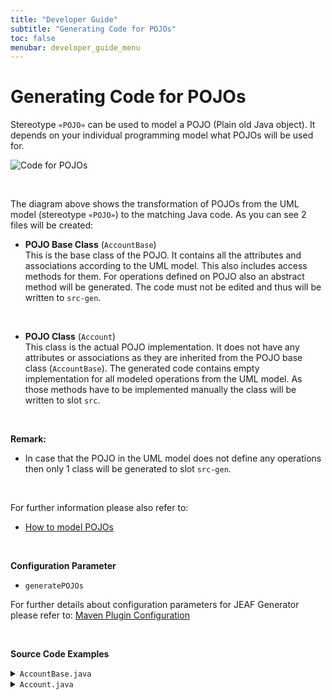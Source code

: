 ```yaml
---
title: "Developer Guide"
subtitle: "Generating Code for POJOs"
toc: false
menubar: developer_guide_menu
---
```


# Generating Code for POJOs

Stereotype `«POJO»` can be used to model a POJO (Plain old Java object). It depends on your individual programming model what POJOs will be used for.

![Code for POJOs](/images/code_for_pojos.png)

<br>

The diagram above shows the transformation of POJOs from the UML model (stereotype `«POJO»`) to the matching Java code. As you can see 2 files will be created:<br>

- **POJO Base Class** (`AccountBase`)  
  This is the base class of the POJO. It contains all the attributes and associations according to the UML model. This also includes access methods for them. For operations defined on POJO also an abstract method will be generated. The code must not be edited and thus will be written to `src-gen`.  
  
  <br>

- **POJO Class** (`Account`)  
  This class is the actual POJO implementation. It does not have any attributes or associations as they are inherited from the POJO base class (`AccountBase`). The generated code contains empty implementation for all modeled operations from the UML model. As those methods have to be implemented manually the class will be written to slot `src`.

<br>

**Remark:**

- In case that the POJO in the UML model does not define any operations then only 1 class will be generated to slot `src-gen`.

<br>

For further information please also refer to:

- [How to model POJOs](/uml-modeling-guide/how-tos/how-to-model-pojos)

<br>

**Configuration Parameter**

- `generatePOJOs`

For further details about configuration parameters for JEAF Generator please refer to: [Maven Plugin Configuration](../maven-plugin-configuration)

<br>

**Source Code Examples**

<details>
  <summary><code>AccountBase.java</code></summary>
  <script src="https://emgithub.com/embed-v2.js?target=https%3A%2F%2Fgithub.com%2Fanaptecs%2Fjeaf-generator-samples%2Fblob%2Fmain%2Faccounting-pojos%2Fsrc-gen%2Fmain%2Fjava%2Fcom%2Fanaptecs%2Fjeaf%2Faccounting%2Fimpl%2Fpojo%2FAccountBase.java&style=base16%2Fatelier-forest-light&type=code&showBorder=on&showFileMeta=on&showFullPath=on&showCopy=on"></script>
</details>
<details>
  <summary><code>Account.java</code></summary>
  <script src="https://emgithub.com/embed-v2.js?target=https%3A%2F%2Fgithub.com%2Fanaptecs%2Fjeaf-generator-samples%2Fblob%2Fmain%2Faccounting-pojos%2Fsrc-gen%2Fmain%2Fjava%2Fcom%2Fanaptecs%2Fjeaf%2Faccounting%2Fimpl%2Fpojo%2FAccount.java&style=base16%2Fatelier-forest-light&type=code&showBorder=on&showFileMeta=on&showFullPath=on&showCopy=on"></script>
</details>
